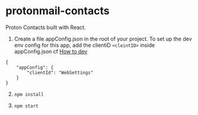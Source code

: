 # protonmail-contacts

Proton Contacts built with React.



1. Create a file appConfig.json in the root of your project. To set up the dev env config for this app, add the clientiD `<cleintID>` inside appConfig.json cf [How to dev](https://github.com/ProtonMail/proton-pack#dev-env)

```
{
    "appConfig": {
        "clientId": "WebSettings"
    }
}

```

2. `npm install`

3. `npm start` 